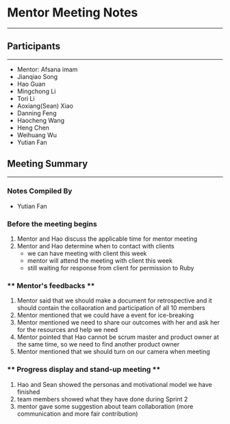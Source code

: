 # Mentor Meeting Notes

---

## Participants

---

- Mentor: Afsana imam
- Jianqiao Song
- Hao Guan
- Mingchong Li
- Tori Li
- Aoxiang(Sean) Xiao
- Danning Feng
- Haocheng Wang
- Heng Chen
- Weihuang Wu
- Yutian Fan

## Meeting Summary

---

### Notes Compiled By

- Yutian Fan

### **Before the meeting begins**

1. Mentor and Hao discuss the applicable time for mentor meeting
2. Mentor and Hao determine when to contact with clients
   - we can have meeting with client this week
   - mentor will attend the meeting with client this week
   - still waiting for response from client for permission to Ruby

### ** Mentor's feedbacks **

1. Mentor said that we should make a document for retrospective and it should contain the collaoration and participation of 
all 10 members
2. Mentor mentioned that we could have a event for ice-breaking
3. Mentor mentioned we need to share our outcomes with her and ask her for the resources and help we need
4. Mentor pointed that Hao cannot be scrum master and product owner at the same time, so we need to find another product owner
5. Mentor mentioned that we should turn on our camera when meeting 

### ** Progress display and stand-up meeting **

1. Hao and Sean showed the personas and motivational model we have finished
2. team members showed what they have done during Sprint 2 
3. mentor gave some suggestion about team collaboration (more communication and more fair contribution)